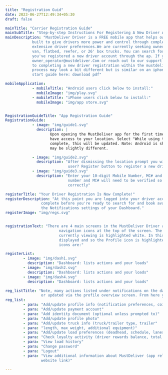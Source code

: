 ```yaml
---
title: "Registration Guid"
date: 2023-06-27T12:49:34+05:30
draft: false

mainTitle: "Carrier Registration Guide"
mainSubTitle: "Step-by-step Instructions For Registering A New Driver Account"
mainDescription: "MustDeliver Driver is a FREE mobile app that helps owner operators find and book loads. Our platform is
            built to give drivers more power and control through complete price transparency, quick payouts, and
            extensive driver preferences.We are currently seeking owner operators with their own authority with dry
            van, flatbed, reefer, or 26' box trucks. You can search for and book loads through mustdeliver once
            you've registered a new driver account through the ap. If you need direct assistance send an email to
            owner_operator@mustdeliver.Com or reach out to our support team at 1 833 933 1833. Below are the steps
            to completing a new driver registration within the mustdeliver driver app using an android phone. The
            process may look a bit different but is similar on an iphone. If you prefer, you can view/download quick
            start guide here: download pdf"

mobileApplication: 
            - mobileTitle: "Android users click below to install:"
              mobileImage: "img/play.svg"
            - mobileTitle: "iPhone users click below to install:"
              mobileImage: "img/app store.svg"


RegistrationGuideTitle: "App Registration Guide"
RegistrationGuide: 
            - image: "img/guide1.svg"
              description: |
                    Upon opening the MustDeliver app for the first time, you'll be asked if MustDeliver can
                    have access to your location. Select "While using the app" for now. Once registration is
                    complete, this will be updated. Note: Android is shown, iPhone location access process
                    may be slightly different.

            - image: "img/guide2.svg"
              description: "After dismissing the location prompt you will see the login screen. Tap the first time
                            user? Register button to register a new driver account."
            - image: "img/guide3.svg"
              description: "Enter your 10-digit Mobile Number, MC# and Truck/Trailer type and tap NEXT. Your mobile
                            number and MC# will need to be verified so make sure they are valid and entered
                            correctly"

registerTitle: "Your Driver Registration Is Now Complete!"
registerDescription: "At this point you are logged into your driver account but you still have a few more actions to
                complete before you're ready to search for and book available loads. Those actions are listed under
                the Notifications settings of your Dashboard."
registerImage: "img/regs.svg"


registrationText: "There are 4 main screens in the MustDeliver Driver app which correspond to the 4 gray
                        navigation icons at the top of the screen. The icon corresponding to the screen you're
                        currently viewing is highlighted white. In this image the Profile Overview screen is being
                        displayed and so the Profile icon is highlighted white. From left to right the main screen
                        icons are:"

registerList: 
        - image: "img/dash1.svg"
          description: "Dashboard: lists actions and your loads"
        - image: "img/dash2.svg"
          description: "Dashboard: lists actions and your loads"
        - image: "img/dash4.svg"
          description: "Dashboard: lists actions and your loads"

reg_listTitle: "Note, many actions listed under notifications on the dashboard can also be completed
                or updated via the profile overview screen. From here you can:"
reg_list: 
        - para: "Add/update profile info (notification preferences, coi upload)"
        - para: "Add/update payment account"
        - para: "Add identity document (optional unless prompted to)"
        - para: "Add/update profile photo"
        - para: "Add/update truck info (truck/trailer type, trailer"
        - para: "length, max weight, additional equipment)"
        - para: "Add/update load preferences (deadhead, schedule, lanes)"
        - para: "Check loyalty activity (driver rewards balance, total miles)"
        - para: "View load history"
        - para: "Change password"
        - para: "Logout"
        - para: "View additional information about MustDeliver (app release,
                website link)"

---
```


